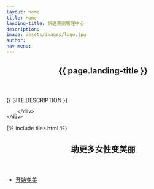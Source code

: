 ```yaml
---
layout: home
title: Home
landing-title: 妍遇美丽管理中心
description: 
image: assets/images/logo.jpg
author: 
nav-menu: 
---
```


<!-- Banner -->
<section id="banner" class="major">
	<div class="inner">
		<header class="major">
			<h1>{{ page.landing-title }}</h1>
		</header>
		<div class="content">
			<p style="text-transform: uppercase;">{{ site.description }}</p>
			
		</div>
	</div>
</section>

<!-- Main -->
<div id="main">

<!-- One -->
{% include tiles.html %}

<!-- Two -->
<section id="two">
	<div class="inner">
		<header class="major">
			<h2>助更多女性变美丽</h2>
		</header>
		<p></p>
		<ul class="actions">
			<li><a href="landing.html" class="button next">开始变美</a></li>
		</ul>
	</div>
</section>

</div>

